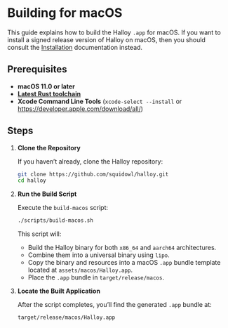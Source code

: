 # Building for macOS

This guide explains how to build the Halloy `.app` for macOS. If you want to install a signed release version of Halloy on macOS, then you should consult the [Installation](../installation.md) documentation instead.

## Prerequisites

- **macOS 11.0 or later**
- [**Latest Rust toolchain**](https://www.rust-lang.org/tools/install)
- **Xcode Command Line Tools** (`xcode-select --install` or <https://developer.apple.com/download/all/>)

## Steps

1. **Clone the Repository**

   If you haven’t already, clone the Halloy repository:

   ```sh
   git clone https://github.com/squidowl/halloy.git
   cd halloy
   ```

2. **Run the Build Script**

   Execute the `build-macos` script:

   ```sh
   ./scripts/build-macos.sh
   ```

   This script will:
   - Build the Halloy binary for both `x86_64` and `aarch64` architectures.
   - Combine them into a universal binary using `lipo`.
   - Copy the binary and resources into a macOS `.app` bundle template located at `assets/macos/Halloy.app`.
   - Place the `.app` bundle in `target/release/macos`.

3. **Locate the Built Application**

   After the script completes, you’ll find the generated `.app` bundle at:

   ```
   target/release/macos/Halloy.app
   ```